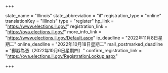 +++

state_name = "Illinois"
state_abbreviation = "il"
registration_type = "online"
translationKey = "Illinois"
type = "register"
hp_link = "https://www.elections.il.gov/"
registration_link = "https://ova.elections.il.gov/"
more_info_link = "https://www.elections.il.gov/Default.aspx"
ip_deadline = "2022年11月8日星期二"
online_deadline = "2022年10月18日星期二"
mail_postmarked_deadline = "郵戳為憑（2022年10月6日星期四）"
confirm_registration_link = "https://ova.elections.il.gov/RegistrationLookup.aspx"

+++